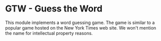 # GTW - Guess the Word

This module implements a word guessing game. The game is similar
to a popular game hosted on the New York Times web site. We won't
mention the name for intellectual property reasons.

